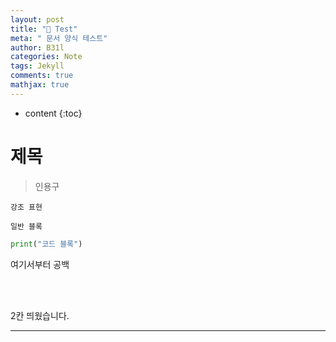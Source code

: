 ```yaml
---
layout: post
title: "🎵 Test"
meta: " 문서 양식 테스트"
author: B31l
categories: Note
tags: Jekyll
comments: true
mathjax: true
---
```




* content
{:toc}
# 제목

> 인용구

`강조 표현`

```
일반 블록
```

```python
print("코드 블록")
```

여기서부터 공백

<br>

<br>



2칸 띄웠습니다.

---

